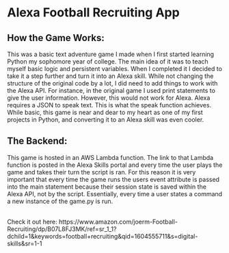 # Alexa Football Recruiting App
## How the Game Works:<br/>
This was a basic text adventure game I made when I first started learning Python my sophomore year of college. The main idea of it was to teach myself basic logic and persistent variables. When I completed it I decided to take it a step further and turn it into an Alexa skill. While not changing the structure of the original code by a lot, I did need to add things to work with the Alexa API. For instance, in the original game I used print statements to give the user information. However, this would not work for Alexa. Alexa requires a JSON to speak text. This is what the speak function achieves. While basic, this game is near and dear to my heart as one of my first projects in Python, and converting it to an Alexa skill was even cooler. <br/>

## The Backend:<br/>
This game is hosted in an AWS Lambda function. The link to that Lambda function is posted in the Alexa Skills portal and every time the user plays the game and takes their turn the script is ran. For this reason it is very important that every time the game runs the users event attribute is passed into the main statement because their session state is saved within the Alexa API, not by the script. Essentially, every time a user states a command a new instance of the game.py is run.

<br/>
Check it out here: https://www.amazon.com/joerm-Football-Recruiting/dp/B07L8FJ3MK/ref=sr_1_1?dchild=1&keywords=football+recruiting&qid=1604555711&s=digital-skills&sr=1-1
